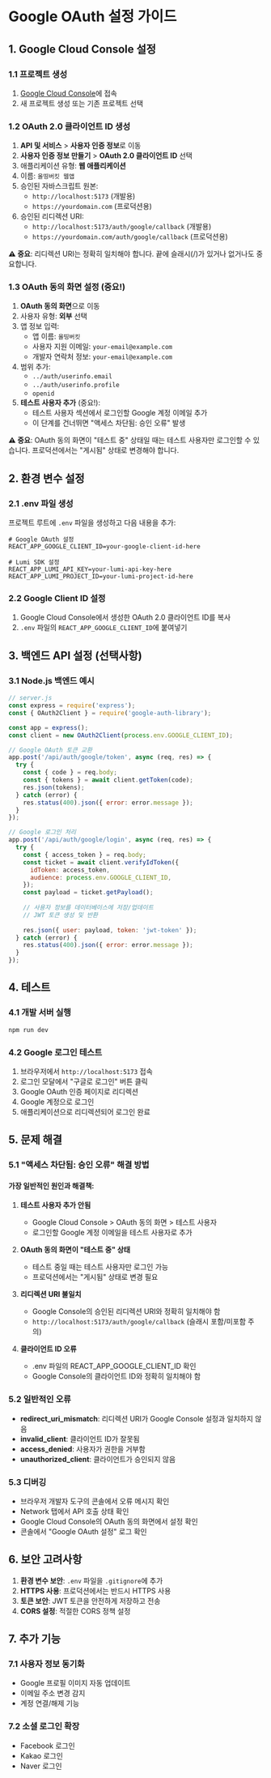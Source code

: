 # Google OAuth 설정 가이드

## 1. Google Cloud Console 설정

### 1.1 프로젝트 생성
1. [Google Cloud Console](https://console.cloud.google.com/)에 접속
2. 새 프로젝트 생성 또는 기존 프로젝트 선택

### 1.2 OAuth 2.0 클라이언트 ID 생성
1. **API 및 서비스** > **사용자 인증 정보**로 이동
2. **사용자 인증 정보 만들기** > **OAuth 2.0 클라이언트 ID** 선택
3. 애플리케이션 유형: **웹 애플리케이션**
4. 이름: `올띵버킷 웹앱`
5. 승인된 자바스크립트 원본:
   - `http://localhost:5173` (개발용)
   - `https://yourdomain.com` (프로덕션용)
6. 승인된 리디렉션 URI:
   - `http://localhost:5173/auth/google/callback` (개발용)
   - `https://yourdomain.com/auth/google/callback` (프로덕션용)

**⚠️ 중요**: 리디렉션 URI는 정확히 일치해야 합니다. 끝에 슬래시(/)가 있거나 없거나도 중요합니다.

### 1.3 OAuth 동의 화면 설정 (중요!)
1. **OAuth 동의 화면**으로 이동
2. 사용자 유형: **외부** 선택
3. 앱 정보 입력:
   - 앱 이름: `올띵버킷`
   - 사용자 지원 이메일: `your-email@example.com`
   - 개발자 연락처 정보: `your-email@example.com`
4. 범위 추가:
   - `../auth/userinfo.email`
   - `../auth/userinfo.profile`
   - `openid`
5. **테스트 사용자 추가** (중요!):
   - 테스트 사용자 섹션에서 로그인할 Google 계정 이메일 추가
   - 이 단계를 건너뛰면 "액세스 차단됨: 승인 오류" 발생

**⚠️ 중요**: OAuth 동의 화면이 "테스트 중" 상태일 때는 테스트 사용자만 로그인할 수 있습니다. 프로덕션에서는 "게시됨" 상태로 변경해야 합니다.

## 2. 환경 변수 설정

### 2.1 .env 파일 생성
프로젝트 루트에 `.env` 파일을 생성하고 다음 내용을 추가:

```env
# Google OAuth 설정
REACT_APP_GOOGLE_CLIENT_ID=your-google-client-id-here

# Lumi SDK 설정
REACT_APP_LUMI_API_KEY=your-lumi-api-key-here
REACT_APP_LUMI_PROJECT_ID=your-lumi-project-id-here
```

### 2.2 Google Client ID 설정
1. Google Cloud Console에서 생성한 OAuth 2.0 클라이언트 ID를 복사
2. `.env` 파일의 `REACT_APP_GOOGLE_CLIENT_ID`에 붙여넣기

## 3. 백엔드 API 설정 (선택사항)

### 3.1 Node.js 백엔드 예시
```javascript
// server.js
const express = require('express');
const { OAuth2Client } = require('google-auth-library');

const app = express();
const client = new OAuth2Client(process.env.GOOGLE_CLIENT_ID);

// Google OAuth 토큰 교환
app.post('/api/auth/google/token', async (req, res) => {
  try {
    const { code } = req.body;
    const { tokens } = await client.getToken(code);
    res.json(tokens);
  } catch (error) {
    res.status(400).json({ error: error.message });
  }
});

// Google 로그인 처리
app.post('/api/auth/google/login', async (req, res) => {
  try {
    const { access_token } = req.body;
    const ticket = await client.verifyIdToken({
      idToken: access_token,
      audience: process.env.GOOGLE_CLIENT_ID,
    });
    const payload = ticket.getPayload();
    
    // 사용자 정보를 데이터베이스에 저장/업데이트
    // JWT 토큰 생성 및 반환
    
    res.json({ user: payload, token: 'jwt-token' });
  } catch (error) {
    res.status(400).json({ error: error.message });
  }
});
```

## 4. 테스트

### 4.1 개발 서버 실행
```bash
npm run dev
```

### 4.2 Google 로그인 테스트
1. 브라우저에서 `http://localhost:5173` 접속
2. 로그인 모달에서 "구글로 로그인" 버튼 클릭
3. Google OAuth 인증 페이지로 리디렉션
4. Google 계정으로 로그인
5. 애플리케이션으로 리디렉션되어 로그인 완료

## 5. 문제 해결

### 5.1 "액세스 차단됨: 승인 오류" 해결 방법

#### 가장 일반적인 원인과 해결책:

1. **테스트 사용자 추가 안됨**
   - Google Cloud Console > OAuth 동의 화면 > 테스트 사용자
   - 로그인할 Google 계정 이메일을 테스트 사용자로 추가

2. **OAuth 동의 화면이 "테스트 중" 상태**
   - 테스트 중일 때는 테스트 사용자만 로그인 가능
   - 프로덕션에서는 "게시됨" 상태로 변경 필요

3. **리디렉션 URI 불일치**
   - Google Console의 승인된 리디렉션 URI와 정확히 일치해야 함
   - `http://localhost:5173/auth/google/callback` (슬래시 포함/미포함 주의)

4. **클라이언트 ID 오류**
   - .env 파일의 REACT_APP_GOOGLE_CLIENT_ID 확인
   - Google Console의 클라이언트 ID와 정확히 일치해야 함

### 5.2 일반적인 오류
- **redirect_uri_mismatch**: 리디렉션 URI가 Google Console 설정과 일치하지 않음
- **invalid_client**: 클라이언트 ID가 잘못됨
- **access_denied**: 사용자가 권한을 거부함
- **unauthorized_client**: 클라이언트가 승인되지 않음

### 5.3 디버깅
- 브라우저 개발자 도구의 콘솔에서 오류 메시지 확인
- Network 탭에서 API 호출 상태 확인
- Google Cloud Console의 OAuth 동의 화면에서 설정 확인
- 콘솔에서 "Google OAuth 설정" 로그 확인

## 6. 보안 고려사항

1. **환경 변수 보안**: `.env` 파일을 `.gitignore`에 추가
2. **HTTPS 사용**: 프로덕션에서는 반드시 HTTPS 사용
3. **토큰 보안**: JWT 토큰을 안전하게 저장하고 전송
4. **CORS 설정**: 적절한 CORS 정책 설정

## 7. 추가 기능

### 7.1 사용자 정보 동기화
- Google 프로필 이미지 자동 업데이트
- 이메일 주소 변경 감지
- 계정 연결/해제 기능

### 7.2 소셜 로그인 확장
- Facebook 로그인
- Kakao 로그인
- Naver 로그인
